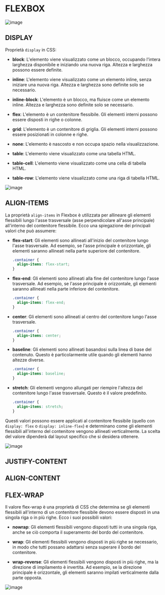 # FLEXBOX

![image](https://github.com/CodeKaito/Epicode/assets/57111980/679216db-a0e3-4cb4-bb4a-488fd0bd8430)

## DISPLAY
Proprietà `display` in CSS:

- **block**: L'elemento viene visualizzato come un blocco, occupando l'intera larghezza disponibile e iniziando una nuova riga. Altezza e larghezza possono essere definite.

- **inline**: L'elemento viene visualizzato come un elemento inline, senza iniziare una nuova riga. Altezza e larghezza sono definite solo se necessario.

- **inline-block**: L'elemento è un blocco, ma fluisce come un elemento inline. Altezza e larghezza sono definite solo se necessario.

- **flex**: L'elemento è un contenitore flessibile. Gli elementi interni possono essere disposti in righe o colonne.

- **grid**: L'elemento è un contenitore di griglia. Gli elementi interni possono essere posizionati in colonne e righe.

- **none**: L'elemento è nascosto e non occupa spazio nella visualizzazione.

- **table**: L'elemento viene visualizzato come una tabella HTML.

- **table-cell**: L'elemento viene visualizzato come una cella di tabella HTML.

- **table-row**: L'elemento viene visualizzato come una riga di tabella HTML.
  
![image](https://github.com/CodeKaito/Epicode/assets/57111980/acd02ae5-0cdc-4dc6-ae5e-2478741ba62d)

## ALIGN-ITEMS
La proprietà `align-items` in Flexbox è utilizzata per allineare gli elementi flessibili lungo l'asse trasversale (asse perpendicolare all'asse principale) all'interno del contenitore flessibile. Ecco una spiegazione dei principali valori che può assumere:

- **flex-start**: Gli elementi sono allineati all'inizio del contenitore lungo l'asse trasversale. Ad esempio, se l'asse principale è orizzontale, gli elementi saranno allineati nella parte superiore del contenitore.

    ```css
    .container {
      align-items: flex-start;
    }
    ```

- **flex-end**: Gli elementi sono allineati alla fine del contenitore lungo l'asse trasversale. Ad esempio, se l'asse principale è orizzontale, gli elementi saranno allineati nella parte inferiore del contenitore.

    ```css
    .container {
      align-items: flex-end;
    }
    ```

- **center**: Gli elementi sono allineati al centro del contenitore lungo l'asse trasversale.

    ```css
    .container {
      align-items: center;
    }
    ```

- **baseline**: Gli elementi sono allineati basandosi sulla linea di base del contenuto. Questo è particolarmente utile quando gli elementi hanno altezze diverse.

    ```css
    .container {
      align-items: baseline;
    }
    ```

- **stretch**: Gli elementi vengono allungati per riempire l'altezza del contenitore lungo l'asse trasversale. Questo è il valore predefinito.

    ```css
    .container {
      align-items: stretch;
    }
    ```

Questi valori possono essere applicati al contenitore flessibile (quello con `display: flex` o `display: inline-flex`) e determinano come gli elementi flessibili all'interno del contenitore vengono allineati verticalmente. La scelta del valore dipenderà dal layout specifico che si desidera ottenere.

![image](https://github.com/CodeKaito/Epicode/assets/57111980/3b28407f-d623-4c97-affb-911fad36cfdd)

## JUSTIFY-CONTENT


## ALIGN-CONTENT


## FLEX-WRAP
Il valore flex-wrap è una proprietà di CSS che determina se gli elementi flessibili all'interno di un contenitore flessibile devono essere disposti in una singola riga o in più righe. Ecco i suoi possibili valori:

- **nowrap**: Gli elementi flessibili vengono disposti tutti in una singola riga, anche se ciò comporta il superamento del bordo del contenitore.

- **wrap**: Gli elementi flessibili vengono disposti in più righe se necessario, in modo che tutti possano adattarsi senza superare il bordo del contenitore.

- **wrap-reverse**: Gli elementi flessibili vengono disposti in più righe, ma la direzione di impilamento è invertita. Ad esempio, se la direzione principale è orizzontale, gli elementi saranno impilati verticalmente dalla parte opposta.
  
![image](https://github.com/CodeKaito/Epicode/assets/57111980/5e4c3a10-358d-4564-a525-2d3fd835dee3)
